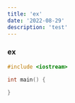 ```yaml
---
title: 'ex'
date: '2022-08-29'
description: 'test'
---
```


### ex
```cpp
#include <iostream>

int main() {
    
}
```